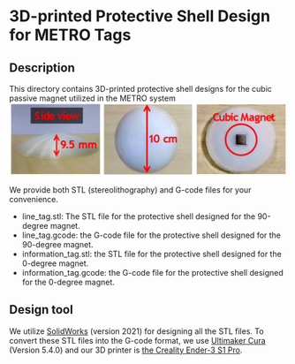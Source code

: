 # 3D-printed Protective Shell Design for METRO Tags

## Description
This directory contains 3D-printed protective shell designs for the cubic passive magnet utilized in the METRO system
![plot](../Img/protective_shell.png)

We provide both STL (stereolithography) and G-code files for your convenience.

- line_tag.stl: The STL file for the protective shell designed for the 90-degree magnet.
- line_tag.gcode: the G-code file for the protective shell designed for the 90-degree magnet.
- information_tag.stl: the STL file for the protective shell designed for the 0-degree magnet.
- information_tag.gcode: the G-code file for the protective shell designed for the 0-degree magnet.

## Design tool
We utilize [SolidWorks](https://www.solidworks.com/sw/support/downloads.htm) (version 2021) for designing all the STL files.
To convert these STL files into the G-code format, we use [Ultimaker Cura](https://ultimaker.com/software/ultimaker-cura/) (Version 5.4.0) and our 3D printer is [the Creality Ender-3 S1 Pro](https://www.creality.com/products/creality-ender-3-s1-pro-fdm-3d-printer).
